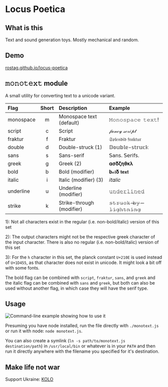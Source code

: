 # Locus Poetica

## What is this

Text and sound generation toys. Mostly mechanical and random.

## Demo

[rostag.github.io/locus-poetica](https://rostag.github.io/locus-poetica)

## 𝚖𝚘𝚗𝚘𝚝𝚎𝚡𝚝 module

A small utility for converting text to a unicode variant.

| Flag      | Short | Description               | Example             |
| :-------- | :---: | :------------------------ | :------------------ |
| monospace |   m   | Monospace text (default)  | 𝙼𝚘𝚗𝚘𝚜𝚙𝚊𝚌𝚎 𝚝𝚎𝚡𝚝!     |
| script    |   c   | Script                    | 𝒻𝒶𝓃𝒸𝓎 𝓈𝒸𝓇𝒾𝓅𝓉        |
| fraktur   |   f   | Fraktur                   | 𝔖𝔭𝔩𝔢𝔫𝔡𝔦𝔡 𝔣𝔯𝔞𝔨𝔱𝔲𝔯    |
| double    |   d   | Double-struck (1)         | 𝔻𝕠𝕦𝕓𝕝𝕖-𝕤𝕥𝕣𝕦𝕔𝕜       |
| sans      |   s   | Sans-serif                | 𝖲𝖺𝗇𝗌. 𝖲𝖾𝗋𝗂𝖿𝗌.       |
| greek     |   g   | Greek (2)                 | 𝛂𝛔𝛅𝛇𝛈𝛉𝛋𝛌            |
| bold      |   b   | Bold (modifier)           | 𝐛𝓸𝖑𝛅 𝘁𝗲𝘅𝘁           |
| italic    |   i   | Italic (modifier) (3)     | 𝑖𝘵𝛼𝑙𝘪𝑐              |
| underline |   u   | Underline (modifier)      | 𝚞̲𝚗̲𝚍̲𝚎̲𝚛̲𝚕̲𝚒̲𝚗̲𝚎̲𝚍̲          |
| strike    |   k   | Strike-through (modifier) | 𝚜̶𝚝̶𝚛̶𝚞̶𝚌̶𝚔̶ ̶𝚋̶𝚢̶ ̶𝚕̶𝚒̶𝚐̶𝚑̶𝚝̶𝚗̶𝚒̶𝚗̶𝚐̶ |

1): Not all characters exist in the regular (i.e. non-bold/italic) version of this set

2): The output characters might not be the respective greek character of the input character. There is also no regular (i.e. non-bold/italic) version of this set

3): For the `h` character in this set, the planck constant `U+210E` is used instead of `U+1D455`, as that character does not exist in unicode. It might look a bit off with some fonts.

The bold flag can be combined with `script`, `fraktur`, `sans`, and `greek` and the italic flag can be combined with `sans` and `greek`, but both can also be used without another flag, in which case they will have the serif type.

## Usage

![Command-line example showing how to use it](https://i.imgur.com/Rk5w3ut.png "Command-line example")

Presuming you have node installed, run the file directly with `./monotext.js`
or run it with node: `node monotext.js`.

You can also create a symlink (`ln -s path/to/monotext.js destination/path`) in
`/usr/local/bin` or whatever is in your `PATH` and then run it directly anywhere with the filename you specified for it's destination.

## Make life not war

Support Ukraine: [KOLO](https://www.koloua.com/en)
